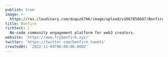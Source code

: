 ```yaml
---
publish: true
image: >-
  https://res.cloudinary.com/duquzk7m6/image/upload/v1667850687/Bonfire_enwrkq.png
title: Bonfire
richtext: |
  No-code community engagement platform for web3 creators.
website: 'https://www.trybonfire.xyz/'
twitter: 'https://twitter.com/bonfire_tweets'
createdAt: '2022-11-04T00:00:00.000Z'
---
```


